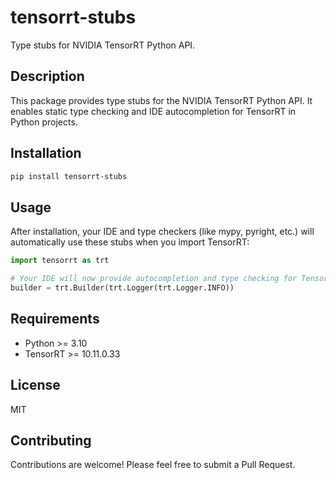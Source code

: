 # tensorrt-stubs

Type stubs for NVIDIA TensorRT Python API.

## Description

This package provides type stubs for the NVIDIA TensorRT Python API. It enables static type checking and IDE autocompletion for TensorRT in Python projects.

## Installation

```bash
pip install tensorrt-stubs
```

## Usage

After installation, your IDE and type checkers (like mypy, pyright, etc.) will automatically use these stubs when you import TensorRT:

```python
import tensorrt as trt

# Your IDE will now provide autocompletion and type checking for TensorRT
builder = trt.Builder(trt.Logger(trt.Logger.INFO))
```

## Requirements

- Python >= 3.10
- TensorRT >= 10.11.0.33

## License

MIT

## Contributing

Contributions are welcome! Please feel free to submit a Pull Request.